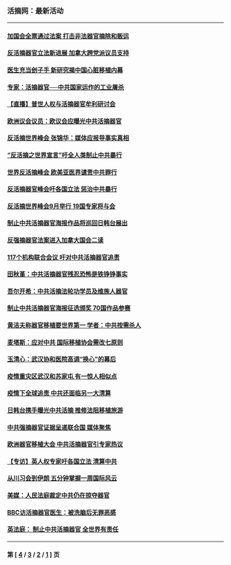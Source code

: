 ### 活摘网：最新活动
---
#### [加国会全票通过法案 打击非法器官摘除和贩运](../../pages/nf5883/n13884924.md?12260430) 
#### [反活摘器官立法新进展 加拿大跨党派议员支持](../../pages/nf5883/n13876061.md?12260430) 
#### [医生充当刽子手 新研究揭中国心脏移植内幕](../../pages/nf5883/n13772291.md?12260430) 
#### [专家：活摘器官──中共国家运作的工业屠杀](../../pages/nf5883/n13761178.md?12260430) 
#### [【直播】普世人权与活摘器官牟利研讨会](../../pages/nf5883/n13425146.md?12260430) 
#### [欧洲议会议员：欧议会应曝光中共活摘器官](../../pages/nf5883/n13336571.md?12260430) 
#### [反活摘世界峰会 张锦华：媒体应报导事实真相](../../pages/nf5883/n13278502.md?12260430) 
#### [“反活摘之世界宣言”吁全人类制止中共暴行](../../pages/nf5883/n13259730.md?12260430) 
#### [世界反活摘峰会 欧美亚医界谴责中共罪行](../../pages/nf5883/n13253550.md?12260430) 
#### [反活摘器官峰会吁各国立法 惩治中共暴行](../../pages/nf5883/n13245052.md?12260430) 
#### [反活摘世界峰会9月举行 19国专家将与会](../../pages/nf5883/n13201492.md?12260430) 
#### [制止中共活摘器官海报作品将巡回日韩台展出](../../pages/nf5883/n13177791.md?12260430) 
#### [反强摘器官法案进入加拿大国会二读](../../pages/nf5883/n13033450.md?12260430) 
#### [117个机构联合会议 吁对中共活摘器官追责](../../pages/nf5883/n12775087.md?12260430) 
#### [田秋堇：中共活摘器官残忍恐怖是铁铮铮事实](../../pages/nf5883/n12702148.md?12260430) 
#### [吾尔开希：中共活摘法轮功学员及维族人器官](../../pages/nf5883/n12693197.md?12260430) 
#### [制止中共活摘器官海报征选颁奖 70国作品参赛](../../pages/nf5883/n12692050.md?12260430) 
#### [黄洁夫称器官移植要世界第一 学者：中共按需杀人](../../pages/nf5883/n12572329.md?12260430) 
#### [麦塔斯：应对中共 国际移植协会需改七原则](../../pages/nf5883/n12514711.md?12260430) 
#### [玉清心：武汉协和医院高调“换心”的幕后](../../pages/nf5883/n12298730.md?12260430) 
#### [疫情重灾区武汉和苏家屯 有一惊人相似点](../../pages/nf5883/n12150824.md?12260430) 
#### [疫情下全球追责 中共还面临另一大清算](../../pages/nf5883/n12070397.md?12260430) 
#### [日韩台携手曝光中共活摘 推修法阻移植旅游](../../pages/nf5883/n11712046.md?12260430) 
#### [中共强摘器官证据呈递联合国 媒体聚焦](../../pages/nf5883/n11546426.md?12260430) 
#### [欧洲器官移植大会 中共活摘器官引专家热议](../../pages/nf5883/n11539095.md?12260430) 
#### [【专访】英人权专家吁各国立法 清算中共](../../pages/nf5883/n11367315.md?12260430) 
#### [从川习会到伊朗 五分钟掌握一周国际风云](../../pages/nf5883/n11338520.md?12260430) 
#### [美媒：人民法庭裁定中共仍在掠夺器官](../../pages/nf5883/n11334897.md?12260430) 
#### [BBC访活摘器官医生：被洗脑后无罪恶感](../../pages/nf5883/n11335935.md?12260430) 
#### [英法庭： 制止中共活摘器官 全世界有责任](../../pages/nf5883/n11330691.md?12260430) 

---
#### 第 [ [4](./4.md?12260430) / [3](./3.md?12260430) / [2](./2.md?12260430) / [1](./1.md?12260430) ] 页
